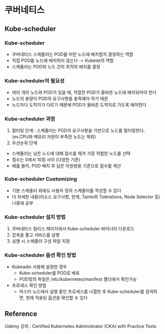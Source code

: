 # 쿠버네티스
## Kube-scheduler

### Kube-scheduler
- 쿠버네티스 스케줄러는 POD를 어떤 노드에 배치할지 결정하는 역할
- 직접 POD를 노드에 배치하지 않는다 -> Kubelet의 역할
- 스케줄러는 POD와 노드 간의 최적의 배치를 결정

### Kube-scheduler의 필요성
- 여러 개의 노드와 POD가 있을 때, 적절한 POD가 올바른 노드에 배치되어야 한다
- 노드의 용량이 POD의 요구사항을 충족해야 하기 때문
- 노드마다 도착지가 다르기 때문에 POD가 올바른 도착지로 가도록 해야한다

### Kube-scheduler 과정
1. 필터링 단계 : 스케줄러는 POD의 요구사항을 기반으로 노드를 필터링한다.  
(ex.CPU와 메모리 자원이 부족한 노드는 제외)
2. 우선순위 단계
  - 스케줄러는 남은 노드에 대해 점수를 매겨 가장 적합한 노드를 선택
  - 점수는 0에서 10점 사이 (다양한 기준)
  - 예를 들어, POD 배치 후 남은 자원량을 기준으로 점수를 계산

### Kube-scheduler Customizing
- 기본 스케줄러 외에도 사용자 정의 스케줄러를 작성할 수 있다
- 더 자세한 내용(리소스 요구사항, 한계, Taints와 Tolerations, Node Selector 등) 나중에 공부


### Kube-scheduler 설치 방법
1. 쿠버네티스 릴리스 페이지에서 Kube-scheduler 바이너리 다운로드
2. 압축을 풀고 서비스를 실행
3. 실행 시 스케줄러 구성 파일 지정

### Kube-scheduler 옵션 확인 방법
- Kubeadm 사용해 설정한 경우
  - Kube-scheduler를 POD로 배포
  - POD정의 파일은 /etc/kubernetes/manifest 폴더에서 확인가능
- 프로세스 확인 방법
  - 마스터 노드에서 실행 중인 프로세스를 나열한 후 Kube-scheduler를 검색하면, 현재 적용된 옵션을 확인할 수 있다

## Reference
Udemy 강의 : Certified Kubernetes Administrator (CKA) with Practice Tests
